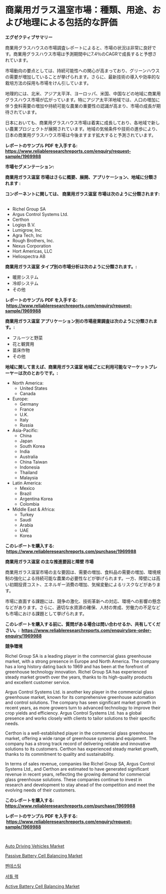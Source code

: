 <p><h1>商業用ガラス温室市場：種類、用途、および地理による包括的な評価</h1></p><p><strong>エグゼクティブサマリー</strong></p>
<p><p>商業用グラスハウスの市場調査レポートによると、市場の状況は非常に良好です。商業用グラスハウス市場は予測期間中に7.4％のCAGRで成長すると予想されています。</p><p>市場動向の要点としては、持続可能性への関心が高まっており、グリーンハウスの需要が増加していることが挙げられます。さらに、最新技術の導入や効率的な栽培方法の採用も市場をけん引しています。</p><p>地理的には、北米、アジア太平洋、ヨーロッパ、米国、中国などの地域に商業用グラスハウス市場が広がっています。特にアジア太平洋地域では、人口の増加に伴う食料需要の増加や持続可能な農業の重要性の認識が高まり、市場の成長が期待されています。</p><p>日本においても、商業用グラスハウス市場は着実に成長しており、各地域で新しい農業プロジェクトが展開されています。地域の気候条件や技術の進歩により、日本の商業用グラスハウス市場は今後ますます拡大すると予測されています。</p></p>
<p><strong>レポートのサンプル PDF を入手する: <a href="https://www.reliableresearchreports.com/enquiry/request-sample/1969988">https://www.reliableresearchreports.com/enquiry/request-sample/1969988</a></strong></p>
<p><strong>市場セグメンテーション:</strong></p>
<p><strong> 商業用ガラス温室 市場はさらに概要、展開、アプリケーション、地域に分類されます :</strong></p>
<p><strong>コンポーネントに関しては、 商業用ガラス温室 市場は次のように分類されます: &nbsp;</strong></p>
<p><ul><li>Richel Group SA</li><li>Argus Control Systems Ltd.</li><li>Certhon</li><li>Logiqs B.V.</li><li>Lumigrow, Inc.</li><li>Agra Tech, Inc</li><li>Rough Brothers, Inc.</li><li>Nexus Corporation</li><li>Hort Americas, LLC</li><li>Heliospectra AB</li></ul></p>
<p><strong> 商業用ガラス温室 タイプ別の市場分析は次のように分類されます。:</strong></p>
<p><ul><li>暖房システム</li><li>冷却システム</li><li>その他</li></ul></p>
<p><strong>レポートのサンプル PDF を入手する: &nbsp;<a href="https://www.reliableresearchreports.com/enquiry/request-sample/1969988">https://www.reliableresearchreports.com/enquiry/request-sample/1969988</a></strong></p>
<p><strong> 商業用ガラス温室 アプリケーション別の市場産業調査は次のように分類されます。:</strong></p>
<p><ul><li>フルーツと野菜</li><li>花と観賞用</li><li>苗床作物</li><li>その他</li></ul></p>
<p><strong>地域に関して言えば、商業用ガラス温室 地域ごとに利用可能なマーケットプレーヤーは次のとおりです。:</strong></p>
<p><ul>
    <li>
        North America:
        <ul>
            <li>United States</li>
            <li>Canada</li>
        </ul>
    </li>
    <li>
        Europe:
        <ul>
            <li>Germany</li>
            <li>France</li>
            <li>U.K.</li>
            <li>Italy</li>
            <li>Russia</li>
        </ul>
    </li>
    <li>
        Asia-Pacific:
        <ul>
            <li>China</li>
            <li>Japan</li>
            <li>South Korea</li>
            <li>India</li>
            <li>Australia</li>
            <li>China Taiwan</li>
            <li>Indonesia</li>
            <li>Thailand</li>
            <li>Malaysia</li>
        </ul>
    </li>
    <li>
        Latin America:
        <ul>
            <li>Mexico</li>
            <li>Brazil</li>
            <li>Argentina Korea</li>
            <li>Colombia</li>
        </ul>
    </li>
    <li>
        Middle East & Africa:
        <ul>
            <li>Turkey</li>
            <li>Saudi</li>
            <li>Arabia</li>
            <li>UAE</li>
            <li>Korea</li>
        </ul>
    </li>
    </ul></p>
<p><strong>このレポートを購入する: &nbsp;<a href="https://www.reliableresearchreports.com/purchase/1969988">https://www.reliableresearchreports.com/purchase/1969988</a></strong></p>
<p><strong>商業用ガラス温室 の主な推進要因と障壁 市場</strong></p>
<p><p>商業用ガラス温室市場の主な要因は、需要の増加、食料品の需要の増加、環境規制の強化による持続可能な農業の必要性などが挙げられます。一方、障壁には高い初期投資コスト、エネルギー消費の増加、気候変動によるリスクなどがあります。</p><p>市場に直面する課題には、競争の激化、技術革新への対応、環境への影響の懸念などがあります。さらに、適切な水資源の確保、人材の育成、労働力の不足なども市場における課題として挙げられます。</p></p>
<p><strong>このレポートを購入する前に、質問がある場合は問い合わせるか、共有してください。:&nbsp; <a href="https://www.reliableresearchreports.com/enquiry/pre-order-enquiry/1969988">https://www.reliableresearchreports.com/enquiry/pre-order-enquiry/1969988</a></strong></p>
<p><strong>競争環境</strong></p>
<p><p>Richel Group SA is a leading player in the commercial glass greenhouse market, with a strong presence in Europe and North America. The company has a long history dating back to 1969 and has been at the forefront of greenhouse technology innovation. Richel Group SA has experienced steady market growth over the years, thanks to its high-quality products and excellent customer service.</p><p>Argus Control Systems Ltd. is another key player in the commercial glass greenhouse market, known for its comprehensive greenhouse automation and control solutions. The company has seen significant market growth in recent years, as more growers turn to advanced technology to improve their crop yields and efficiency. Argus Control Systems Ltd. has a global presence and works closely with clients to tailor solutions to their specific needs.</p><p>Certhon is a well-established player in the commercial glass greenhouse market, offering a wide range of greenhouse systems and equipment. The company has a strong track record of delivering reliable and innovative solutions to its customers. Certhon has experienced steady market growth, thanks to its commitment to quality and sustainability.</p><p>In terms of sales revenue, companies like Richel Group SA, Argus Control Systems Ltd., and Certhon are estimated to have generated significant revenue in recent years, reflecting the growing demand for commercial glass greenhouse solutions. These companies continue to invest in research and development to stay ahead of the competition and meet the evolving needs of their customers.</p></p>
<p><strong>このレポートを購入する: &nbsp; <a href="https://www.reliableresearchreports.com/purchase/1969988">https://www.reliableresearchreports.com/purchase/1969988</a></strong></p>
<p><strong>レポートのサンプル PDF を入手する: &nbsp;<a href="https://www.reliableresearchreports.com/enquiry/request-sample/1969988">https://www.reliableresearchreports.com/enquiry/request-sample/1969988</a></strong><strong></strong></p>
<p>&nbsp;</p>
<p><p><a href="https://issuu.com/reportprime-2/docs/auto-driving-vehicles-market-size-2030.pptx">Auto Driving Vehicles Market</a></p><p><a href="https://github.com/luckyshygirl/Market-Research-Report-List-3/blob/main/passive-battery-cell-balancing-market.md">Passive Battery Cell Balancing Market</a></p><p><a href="https://github.com/KellyLyncyh543964/Market-Research-Report-List-1/blob/main/485074710146.md">펜테스팅</a></p><p><a href="https://github.com/vsnao330707/Market-Research-Report-List-1/blob/main/116269810145.md">셔틀 랙</a></p><p><a href="https://github.com/vimar16th/Market-Research-Report-List-3/blob/main/active-battery-cell-balancing-market.md">Active Battery Cell Balancing Market</a></p></p>